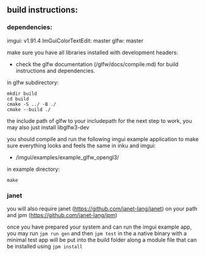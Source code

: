 

## build instructions:

### dependencies:

imgui: v1.91.4
ImGuiColorTextEdit: master
glfw: master


make sure you have all libraries installed with development headers:
 - check the glfw documentation (<inkurootdir>/glfw/docs/compile.md) for build instructions and dependencies.

in glfw subdirectory:
```
mkdir build
cd build
cmake -S ../ -B ./
cmake --build ./
```


the include path of glfw to your includepath for the next step to work, you may also just install libglfw3-dev


you should compile and run the following imgui example application to make sure everything looks and feels the same in inku and imgui:
 - <inkurootdir>/imgui/examples/example_glfw_opengl3/
 
in example directory:
```
make
```

### janet
you will also require janet (https://github.com/janet-lang/janet) on your path and jpm (https://github.com/janet-lang/jpm)

once you have prepared your system and can run the imgui example app, you may run `jpm run gen` and then `jpm test` in the <inkurootdir>
a native binary with a minimal test app will be put into the build folder along a module file that can be installed using `jpm install`